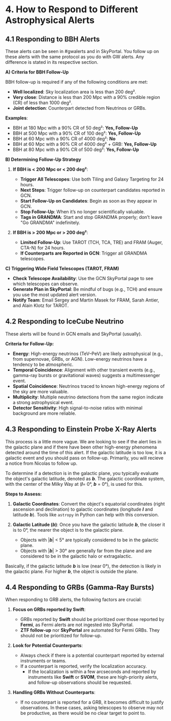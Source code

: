 # 4. How to Respond to Different Astrophysical Alerts

## 4.1 Responding to BBH Alerts 

These alerts can be seen in #gwalerts and in SkyPortal. You follow up on these alerts with the same protocol as you do with GW alerts. Any difference is stated in its respective section. 

**A) Criteria for BBH Follow-Up**

BBH follow-up is required if any of the following conditions are met:
- **Well localized**: Sky localization area is less than 200 deg².
- **Very close**: Distance is less than 200 Mpc with a 90% credible region (CR) of less than 1000 deg².
- **Joint detection**: Counterpart detected from Neutrinos or GRBs.

**Examples**:
- BBH at 180 Mpc with a 90% CR of 50 deg²: **Yes, Follow-Up**
- BBH at 500 Mpc with a 90% CR of 100 deg²: **Yes, Follow-Up**
- BBH at 60 Mpc with a 90% CR of 4000 deg²: **No**
- BBH at 60 Mpc with a 90% CR of 4000 deg² + GRB: **Yes, Follow-Up**
- BBH at 80 Mpc with a 90% CR of 500 deg²: **Yes, Follow-Up**

**B) Determining Follow-Up Strategy**

1. **If BBH is < 200 Mpc or < 200 deg²**:
   - **Trigger All Telescopes**: Use both Tiling and Galaxy Targeting for 24 hours.
   - **Next Steps**: Trigger follow-up on counterpart candidates reported in GCN.
   - **Start Follow-Up on Candidates**: Begin as soon as they appear in GCN.
   - **Stop Follow-Up**: When it’s no longer scientifically valuable.
   - **Tags in GRANDMA**: Start and stop GRANDMA properly; don’t leave "Go GRANDMA" indefinitely.

3. **If BBH is > 200 Mpc or > 200 deg²**:
   - **Limited Follow-Up**: Use TAROT (TCH, TCA, TRE) and FRAM (Auger, CTA-N) for 24 hours.
   - **If Counterparts are Reported in GCN**: Trigger all GRANDMA telescopes.

**C) Triggering Wide Field Telescopes (TAROT, FRAM)**
- **Check Telescope Availability**: Use the GCN SkyPortal page to see which telescopes can observe.
- **Generate Plan in SkyPortal**: Be mindful of bugs (e.g., TCH) and ensure you use the most updated alert version.
- **Notify Team**: Email Sergey and Martin Masek for FRAM, Sarah Antier, and Alain Klotz for TAROT.

## 4.2 Responding to IceCube Neutrino 

These alerts will be found in GCN emails and SkyPortal (usually). 

**Criteria for Follow-Up:**

- **Energy**: High-energy neutrinos (TeV–PeV) are likely astrophysical (e.g., from supernovae, GRBs, or AGN). Low-energy neutrinos have a tendency to be atmospheric. 
- **Temporal Coincidence**: Alignment with other transient events (e.g., gamma-ray bursts or gravitational waves) suggests a multimessenger event.
- **Spatial Coincidence**: Neutrinos traced to known high-energy regions of the sky are more valuable.
- **Multiplicity**: Multiple neutrino detections from the same region indicate a strong astrophysical event.
- **Detector Sensitivity**: High signal-to-noise ratios with minimal background are more reliable.

## 4.3 Responding to Einstein Probe X-Ray Alerts 

This process is a little more vague. We are looking to see if the alert lies in the galactic plane and if there have been other high-energy phenomena detected around the time of this alert. If the galactic latitude is too low, it is a galactic event and you should pass on follow-up. Primarily, you will recieve a notice from Nicolas to follow up.

To determine if a detection is in the galactic plane, you typically evaluate the object's galactic latitude, denoted as _**b**_. The galactic coordinate system, with the center of the Milky Way at (_**l**_= 0°, _**b**_ = 0°), is used for this.

**Steps to Assess:**

1. **Galactic Coordinates**: Convert the object's equatorial coordinates (right ascension and declination) to galactic coordinates (longitude _**l**_ and latitude _**b**_). Tools like `astropy` in Python can help with this conversion.

2. **Galactic Latitude (_**b**_)**: Once you have the galactic latitude _**b**_, the closer it is to 0°, the nearer the object is to the galactic plane.
    - Objects with |_**b**_| < 5° are typically considered to be in the galactic plane.
    - Objects with |_**b**_| > 30° are generally far from the plane and are considered to be in the galactic halo or extragalactic.

Basically, if the galactic latitude _**b**_ is low (near 0°), the detection is likely in the galactic plane. For higher _**b**_, the object is outside the plane.

## 4.4 Responding to GRBs (Gamma-Ray Bursts)

When responding to GRB alerts, the following factors are crucial:

1. **Focus on GRBs reported by Swift**:
   - GRBs reported by **Swift** should be prioritized over those reported by **Fermi**, as Fermi alerts are not ingested into SkyPortal. 
   - **ZTF follow-up** nor **SkyPortal** are automated for Fermi GRBs. They should not be prioritized for follow-up.

2. **Look for Potential Counterparts**:
   - Always check if there is a potential counterpart reported by external instruments or teams.
   - If a counterpart is reported, verify the localization accuracy. 
     - If the localization is within a few arcseconds and reported by instruments like **Swift** or **SVOM**, these are high-priority alerts, and follow-up observations should be requested.

3. **Handling GRBs Without Counterparts**:
   - If no counterpart is reported for a GRB, it becomes difficult to justify observations. In these cases, asking telescopes to observe may not be productive, as there would be no clear target to point to.

